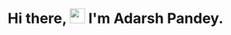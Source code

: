 # Hi there, <img src="https://raw.githubusercontent.com/MartinHeinz/MartinHeinz/master/wave.gif" width="30px"> I'm Adarsh Pandey.


